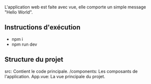 L'application web est faite avec vue, elle comporte un simple message "Hello World".

## Instructions d'exécution
- npm i
- npm run dev

## Structure du projet
src: Contient le code principale.
    /components: Les composants de l'application.
    App.vue: La vue principale du projet.
